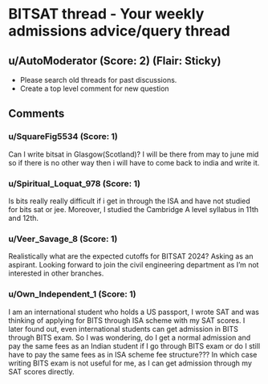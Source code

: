 # BITSAT thread - Your weekly admissions advice/query thread
## u/AutoModerator (Score: 2) (Flair: Sticky)
* Please search old threads for past discussions. 
* Create a top level comment for new question


## Comments

### u/SquareFig5534 (Score: 1)
Can I write bitsat in Glasgow(Scotland)? I will be there from may to june mid so if there is no other way then i will have to come back to india and write it.


### u/Spiritual_Loquat_978 (Score: 1)
Is bits really really difficult if i get in through the ISA and have not studied for bits sat or jee. Moreover, I studied the Cambridge A level syllabus in 11th and 12th.


### u/Veer_Savage_8 (Score: 1)
Realistically what are the expected cutoffs for BITSAT 2024? Asking as an aspirant. Looking forward to join the civil engineering department as I’m not interested in other branches.


### u/Own_Independent_1 (Score: 1)
I am an international student who holds a US passport, I wrote SAT and was thinking of applying for BITS through ISA scheme with my SAT scores. I later found out, even international students can get admission in BITS through BITS exam. So I was wondering, do I get a normal admission and pay the same fees as an Indian student if I go through BITS exam or do I still have to pay the same fees as in ISA scheme fee structure??? In which case writing BITS exam is not useful for me, as I can get admission through my SAT scores directly.




